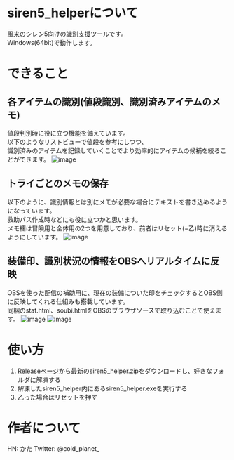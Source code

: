 # siren5_helperについて
風来のシレン5向けの識別支援ツールです。  
Windows(64bit)で動作します。

# できること
## 各アイテムの識別(値段識別、識別済みアイテムのメモ)
値段判別時に役に立つ機能を備えています。  
以下のようなリストビューで値段を参考にしつつ、  
識別済みのアイテムを記録していくことでより効率的にアイテムの候補を絞ることができます。
![image](https://user-images.githubusercontent.com/61326119/231684122-80278d92-83e9-482e-bbb2-3b7588b177d5.png)

## トライごとのメモの保存
以下のように、識別情報とは別にメモが必要な場合にテキストを書き込めるようになっています。  
救助パス作成時などにも役に立つかと思います。  
メモ欄は冒険用と全体用の2つを用意しており、前者はリセット(=乙)時に消えるようにしています。
![image](https://user-images.githubusercontent.com/61326119/231685390-6c4e1f03-7bfd-470e-a7c9-57ee5de8a082.png)

## 装備印、識別状況の情報をOBSへリアルタイムに反映
OBSを使った配信の補助用に、現在の装備についた印をチェックするとOBS側に反映してくれる仕組みも搭載しています。  
同梱のstat.html、soubi.htmlをOBSのブラウザソースで取り込むことで使えます。
![image](https://user-images.githubusercontent.com/61326119/231686063-afe06bc4-f502-4e59-b9ce-1cf1357e6287.png)
![image](https://user-images.githubusercontent.com/61326119/231687238-1e016ea8-482c-4497-bd99-928f1f606060.png)

# 使い方
1. [Releaseページ](https://github.com/dj-kata/siren5_helper/releases)から最新のsiren5_helper.zipをダウンロードし、好きなフォルダに解凍する
2. 解凍したsiren5_helper内にあるsiren5_helper.exeを実行する
3. 乙った場合はリセットを押す

# 作者について
HN: かた
Twitter: @cold_planet_
